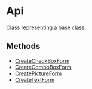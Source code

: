 # Api

Class representing a base class.

## Methods

- [CreateCheckBoxForm](./Methods/CreateCheckBoxForm.md)
- [CreateComboBoxForm](./Methods/CreateComboBoxForm.md)
- [CreatePictureForm](./Methods/CreatePictureForm.md)
- [CreateTextForm](./Methods/CreateTextForm.md)